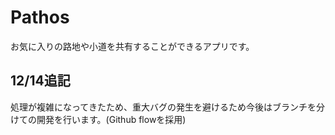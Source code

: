 # Pathos
お気に入りの路地や小道を共有することができるアプリです。

## 12/14追記
処理が複雑になってきたため、重大バグの発生を避けるため今後はブランチを分けての開発を行います。(Github flowを採用)
